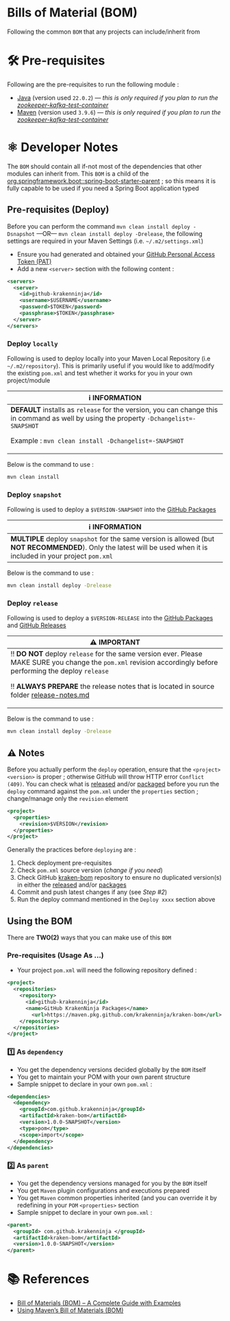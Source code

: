Bills of Material (BOM)
===
Following the common `BOM` that any projects can include/inherit from

# 🛠️ Pre-requisites
Following are the pre-requisites to run the following module :

* [Java](https://openjdk.org) (version used `22.0.2`) — *this is only required if you plan to run the [zookeeper-kafka-test-container](zookeeper-kafka-test-container)*
* [Maven](https://maven.apache.org/download.cgi) (version used `3.9.6`) — *this is only required if you plan to run the [zookeeper-kafka-test-container](zookeeper-kafka-test-container)*


# ⚛ Developer Notes
The `BOM` should contain all if-not most of the dependencies that other modules can inherit from. This `BOM` is a child of the [org.springframework.boot::spring-boot-starter-parent](https://github.com/spring-projects/spring-boot/tree/3.3.x/spring-boot-project/spring-boot-starters/spring-boot-starter-parent) ; so this means it is fully capable to be used if you need a Spring Boot application typed

## Pre-requisites (Deploy)
Before you can perform the command `mvn clean install deploy -Dsnapshot` —OR— `mvn clean install deploy -Drelease`, the following settings are required in your Maven Settings (i.e. `~/.m2/settings.xml`)

* Ensure you had generated and obtained your [GitHub Personal Access Token (PAT)](https://docs.github.com/en/authentication/keeping-your-account-and-data-secure/managing-your-personal-access-tokens)
* Add a new `<server>` section with the following content : 

```xml
<servers>
  <server>
    <id>github-krakenninja</id>
    <username>$USERNAME</username>
    <password>$TOKEN</password>
    <passphrase>$TOKEN</passphrase>
  </server>
</servers>
```

### Deploy `locally`
Following is used to deploy locally into your Maven Local Repository (i.e `~/.m2/repository`). This is primarily useful if you would like to add/modify the existing `pom.xml` and test whether it works for you in your own project/module

| ℹ️ INFORMATION |
|---|
| **DEFAULT** installs as `release` for the version, you can change this in command as well by using the property `-Dchangelist=-SNAPSHOT` <br/> <p>Example : `mvn clean install -Dchangelist=-SNAPSHOT`</p> |

Below is the command to use : 

```sh
mvn clean install
```

### Deploy `snapshot`
Following is used to deploy a `$VERSION-SNAPSHOT` into the [GitHub Packages](https://github.com/users/krakenninja/packages?repo_name=kraken-bom)

| ℹ️ INFORMATION |
|---|
| **MULTIPLE** deploy `snapshot` for the same version is allowed (but **NOT RECOMMENDED**). Only the latest will be used when it is included in your project `pom.xml` |

Below is the command to use : 

```sh
mvn clean install deploy -Drelease
```

### Deploy `release`
Following is used to deploy a `$VERSION-RELEASE` into the [GitHub Packages](https://github.com/users/krakenninja/packages?repo_name=kraken-bom) and [GitHub Releases](https://github.com/krakenninja/kraken-bom/releases)

| ⚠️ IMPORTANT |
|---|
| ‼️ **DO NOT** deploy `release` for the same version ever. Please MAKE SURE you change the `pom.xml` revision accordingly before performing the deploy `release` <br/><p>‼️ **ALWAYS PREPARE** the release notes that is located in source folder [release-notes.md](src/main/resources/release-notes.md)</p> |

Below is the command to use : 

```sh
mvn clean install deploy -Drelease
```

## ⚠️ Notes
Before you actually perform the `deploy` operation, ensure that the `<project><version>` is proper ; otherwise GitHub will throw HTTP error `Conflict (409)`. You can check what is [released](https://github.com/krakenninja/kraken-bom/releases) and/or [packaged](https://github.com/users/krakenninja/packages?repo_name=kraken-bom) before you run the `deploy` command against the `pom.xml` under the `properties` section ; change/manage only the `revision` element

```xml
<project>
  <properties>
    <revision>$VERSION</revision>
  </properties>
</project>
```

Generally the practices before `deploying` are : 

1. Check deployment pre-requisites
2. Check `pom.xml` source version (*change if you need*)
3. Check GitHub [kraken-bom](https://github.com/krakenninja/kraken-bom) repository to ensure no duplicated version(s) in either the [released](https://github.com/krakenninja/kraken-bom/releases) and/or [packages](https://github.com/users/krakenninja/packages?repo_name=kraken-bom) 
4. Commit and push latest changes if any (see *Step #2*)
5. Run the deploy command mentioned in the `Deploy xxxx` section above

## Using the BOM
There are **TWO(2)** ways that you can make use of this `BOM`

### Pre-requisites (Usage As ...)
* Your project `pom.xml` will need the following repository defined : 

```xml
<project>
  <repositories>
    <repository>
      <id>github-krakenninja</id>
      <name>GitHub KrakenNinja Packages</name>
        <url>https://maven.pkg.github.com/krakenninja/kraken-bom</url>
    </repository>
  </repositories>
</project>
```

### 1️⃣ As `dependency`
* You get the dependency versions decided globally by the `BOM` itself
* You get to maintain your POM with your own parent structure
* Sample snippet to declare in your own `pom.xml` : 

```xml
<dependencies>
  <dependency>
    <groupId>com.github.krakenninja</groupId>
    <artifactId>kraken-bom</artifactId>
    <version>1.0.0-SNAPSHOT</version>
    <type>pom</type>
    <scope>import</scope>
  </dependency>
</dependencies>
```

### 2️⃣ As `parent`
* You get the dependency versions managed for you by the `BOM` itself
* You get `Maven` plugin configurations and executions prepared
* You get `Maven` common properties inherited (and you can override it by redefining in your `POM` `<properties>` section
* Sample snippet to declare in your own `pom.xml` : 

```xml
<parent>
  <groupId> com.github.krakenninja </groupId>
  <artifactId>kraken-bom</artifactId>
  <version>1.0.0-SNAPSHOT</version>
</parent>
```

# 📚 References
* [Bill of Materials (BOM) – A Complete Guide with Examples](https://www.mrpeasy.com/blog/bill-of-materials/)
* [Using Maven’s Bill of Materials (BOM)](https://reflectoring.io/maven-bom/)